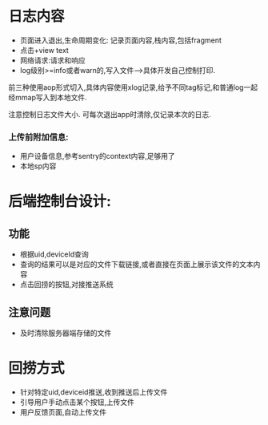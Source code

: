 



# 日志内容

* 页面进入退出,生命周期变化:  记录页面内容,栈内容,包括fragment
* 点击+view text
* 网络请求:请求和响应
* log级别>=info或者warn的,写入文件-->具体开发自己控制打印.

前三种使用aop形式切入,具体内容使用xlog记录,给予不同tag标记,和普通log一起经mmap写入到本地文件.

注意控制日志文件大小. 可每次退出app时清除,仅记录本次的日志.

### 上传前附加信息:

* 用户设备信息,参考sentry的context内容,足够用了
* 本地sp内容

# 后端控制台设计:

## 功能

* 根据uid,deviceId查询
* 查询的结果可以是对应的文件下载链接,或者直接在页面上展示该文件的文本内容
* 点击回捞的按钮,对接推送系统

## 注意问题

* 及时清除服务器端存储的文件

# 回捞方式

* 针对特定uid,deviceid推送,收到推送后上传文件
* 引导用户手动点击某个按钮,上传文件
* 用户反馈页面,自动上传文件




